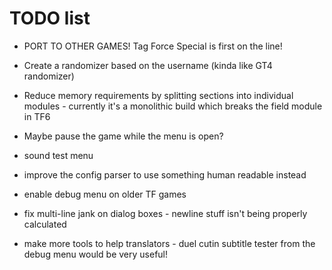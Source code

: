 # TODO list

- PORT TO OTHER GAMES! Tag Force Special is first on the line!

- Create a randomizer based on the username (kinda like GT4 randomizer)

- Reduce memory requirements by splitting sections into individual modules - currently it's a monolithic build which breaks the field module in TF6

- Maybe pause the game while the menu is open?

- sound test menu

- improve the config parser to use something human readable instead

- enable debug menu on older TF games

- fix multi-line jank on dialog boxes - newline stuff isn't being properly calculated

- make more tools to help translators - duel cutin subtitle tester from the debug menu would be very useful!
